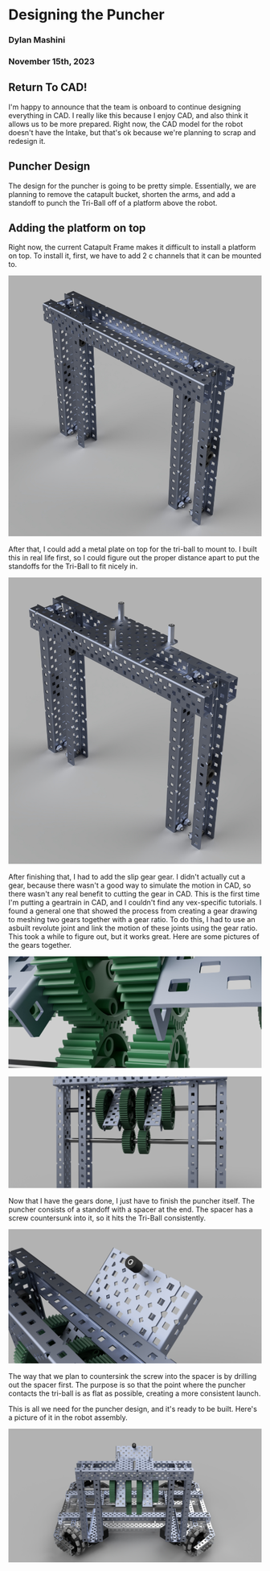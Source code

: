 # Designing the Puncher
### Dylan Mashini

### November 15th, 2023

## Return To CAD!
I'm happy to announce that the team is onboard to continue designing everything in CAD. I really like this because I enjoy CAD, and also think it allows us to be more prepared. Right now, the CAD model for the robot doesn't have the Intake, but that's ok because we're planning to scrap and redesign it. 

## Puncher Design
The design for the puncher is going to be pretty simple. Essentially, we are planning to remove the catapult bucket, shorten the arms, and add a standoff to punch the Tri-Ball off of a platform above the robot. 

## Adding the platform on top

Right now, the current Catapult Frame makes it difficult to install a platform on top. To install it, first, we have to add 2 c channels that it can be mounted to. 

![](images/PuncherFrame.jpg)

After that, I could add a metal plate on top for the tri-ball to mount to. I built this in real life first, so I could figure out the proper distance apart to put the standoffs for the Tri-Ball to fit nicely in. 

![](images/PuncherPlate.jpeg)

After finishing that, I had to add the slip gear gear. I didn't actually cut a gear, because there wasn't a good way to simulate the motion in CAD, so there wasn't any real benefit to cutting the gear in CAD. This is the first time I'm putting a geartrain in CAD, and I couldn't find any vex-specific tutorials. I found a general one that showed the process from creating a gear drawing to meshing two gears together with a gear ratio. To do this, I had to use an asbuilt revolute joint and link the motion of these joints using the gear ratio. This took a while to figure out, but it works great. Here are some pictures of the gears together. 

![](images/gearsMeshed.jpeg)

![](images/catapultGears.jpeg)

Now that I have the gears done, I just have to finish the puncher itself. The puncher consists of a standoff with a spacer at the end. The spacer has a screw countersunk into it, so it hits the Tri-Ball consistently. 

![](images/CounterSunk.jpeg)

The way that we plan to countersink the screw into the spacer is by drilling out the spacer first. The purpose is so that the point where the puncher contacts the tri-ball is as flat as possible, creating a more consistent launch. 

This is all we need for the puncher design, and it's ready to be built. Here's a picture of it in the robot assembly. 

![](images/RobotWithPuncher.jpg)

